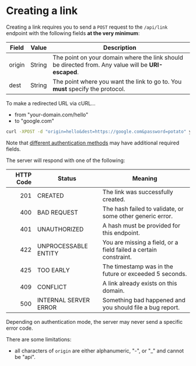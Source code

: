 # Creating a link

Creating a link requires you to send a `POST` request to the `/api/link` endpoint with the following fields **at the very minimum**:

| Field    | Value  | Description
| -------- | ------ | ---
| origin   | String | The point on your domain where the link should be directed from. Any value will be **URI-escaped**.
| dest     | String | The point where you want the link to go to. You **must** specify the protocol.

To make a redirected URL via cURL...
- from "your-domain.com/hello"
- to "google.com"

```bash
curl -XPOST -d "origin=hello&dest=https://google.com&password=potato" your-domain.com/api/link
```

Note that [different authentication methods](auth/overview.md) may have additional required fields.

The server will respond with one of the following:

| HTTP Code | Status                  | Meaning
| --------: | ----------------------- | ---
|       201 | CREATED                 | The link was successfully created.
|       400 | BAD REQUEST             | The hash failed to validate, or some other generic error.
|       401 | UNAUTHORIZED            | A hash must be provided for this endpoint.
|       422 | UNPROCESSABLE ENTITY    | You are missing a field, or a field failed a certain constraint.
|       425 | TOO EARLY               | The timestamp was in the future or exceeded 5 seconds.
|       409 | CONFLICT                | A link already exists on this domain.
|       500 | INTERNAL SERVER ERROR   | Something bad happened and you should file a bug report.

Depending on authentication mode, the server may never send a specific error code.

There are some limitations:
 - all characters of `origin` are either alphanumeric, "-", or "_" and cannot be "api".